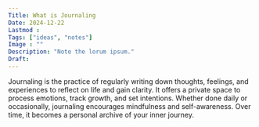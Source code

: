 ```yaml
---
Title: What is Journaling
Date: 2024-12-22
Lastmod : 
Tags: ["ideas", "notes"]
Image : ""
Description: "Note the lorum ipsum."
Draft: 
---
```

Journaling is the practice of regularly writing down thoughts, feelings, and experiences to reflect on life and gain clarity. It offers a private space to process emotions, track growth, and set intentions. Whether done daily or occasionally, journaling encourages mindfulness and self-awareness. Over time, it becomes a personal archive of your inner journey.